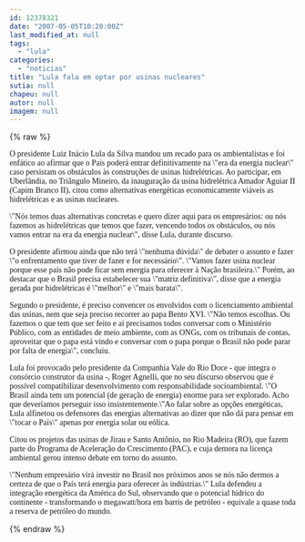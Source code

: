 ```yaml
---
id: 12378321
date: "2007-05-05T10:20:00Z"
last_modified_at: null
tags:
  - "lula"
categories:
  - "noticias"
title: "Lula fala em optar por usinas nucleares"
sutia: null
chapeu: null
autor: null
imagem: null
---
```

{% raw %}
<p><P><FONT face=Verdana>O presidente Luiz Inácio Lula da Silva mandou um recado para os ambientalistas e foi enfático ao afirmar que o País poderá entrar definitivamente na \"era da energia nuclear\" caso persistam os obstáculos às construções de usinas hidrelétricas. Ao participar, em Uberlândia, no Triângulo Mineiro, da inauguração da usina hidrelétrica Amador Aguiar II (Capim Branco II), citou como alternativas energéticas economicamente viáveis as hidrelétricas e as usinas nucleares.</FONT></P></p>
<p><P><FONT face=Verdana>\"Nós temos duas alternativas concretas e quero dizer aqui para os empresários: ou nós fazemos as hidrelétricas que temos que fazer, vencendo todos os obstáculos, ou nós vamos entrar na era da energia nuclear\", disse Lula, durante discurso.</FONT></P></p>
<p><P><FONT face=Verdana>O presidente afirmou ainda que não terá \"nenhuma dúvida\" de debater o assunto e fazer \"o enfrentamento que tiver de fazer e for necessário\". \"Vamos fazer usina nuclear porque esse país não pode ficar sem energia para oferecer à Nação brasileira.\" Porém, ao destacar que o Brasil precisa estabelecer sua \"matriz definitiva\", disse que a energia gerada por hidrelétricas é \"melhor\" e \"mais barata\".</FONT></P></p>
<p><P><FONT face=Verdana>Segundo o presidente, é preciso convencer os envolvidos com o licenciamento ambiental das usinas, nem que seja preciso recorrer ao papa Bento XVI. \"Não temos escolhas. Ou fazemos o que tem que ser feito e aí precisamos todos conversar com o Ministério Público, com as entidades de meio ambiente, com as ONGs, com os tribunais de contas, aproveitar que o papa está vindo e conversar com o papa porque o Brasil não pode parar por falta de energia\", concluiu.</FONT></P></p>
<p><P><FONT face=Verdana>Lula foi provocado pelo presidente da Companhia Vale do Rio Doce - que integra o consórcio construtor da usina -, Roger Agnelli, que no seu discurso observou que é possível compatibilizar desenvolvimento com responsabilidade socioambiental. \"O Brasil ainda tem um potencial (de geração de energia) enorme para ser explorado. Acho que deveríamos perseguir isso insistentemente.\"Ao falar sobre as opções energéticas, Lula alfinetou os defensores das energias alternativas ao dizer que não dá para pensar em \"tocar o País\" apenas por energia solar ou eólica.</FONT></P></p>
<p><P><FONT face=Verdana>Citou os projetos das usinas de Jirau e Santo Antônio, no Rio Madeira (RO), que fazem parte do Programa de Aceleração do Crescimento (PAC), e cuja demora na licença ambiental gerou intenso debate em torno do assunto. </FONT></P></p>
<p><P><FONT face=Verdana>\"Nenhum empresário virá investir no Brasil nos próximos anos se nós não dermos a certeza de que o País terá energia para oferecer às indústrias.\" Lula defendeu a integração energética da América do Sul, observando que o potencial hídrico do continente - transformando o megawatt/hora em barris de petróleo - equivale a quase toda a reserva de petróleo do mundo.</FONT></P> </p>
{% endraw %}